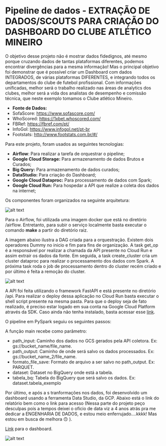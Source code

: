# Pipeline de dados - EXTRAÇÃO DE DADOS/SCOUTS PARA CRIAÇÃO DO DASHBOARD DO CLUBE ATLÉTICO MINEIRO 

O objetivo desse projeto não é mostrar dados fidedignos, até mesmo porque cruzando dados de tantas plataformas diferentes, podemos encontrar divergências para a mesma informação! Mas o principal objetivo foi demonstrar que é possível criar um Dashboard com dados INTEGRADOS, de várias plataformas DIFERENTES, e integrando todos os departamentos do clube de futebol profissional. Com informações unificadas, melhor será o trabalho realizado nas áreas de analytics dos clubes, melhor será a vida dos analistas de desempenho e comissão técnica, que neste exemplo tomamos o Clube atlético Mineiro.  

- **Fonte de Dados:** 
- SofaScore: https://www.sofascore.com/
- WhoScored: https://1xbet.whoscored.com/
- FBRef: https://fbref.com/pt/
- InfoGol: https://www.infogol.net/pt-br
- Footstats: http://www.footstats.com.br/#/

Para este projeto, foram usados as seguintes tecnologias: 

- **Airflow**: Para realizar a tarefa de orquestrar o pipeline;
- **Google Cloud Storage:** Para armazenamento de dados Brutos e Curados;
- **Big Query:** Para armazenamento de dados curados;
- **DataStudio:** Para criação do Dashboard;
- **Google Cloud Dataproc:** Para processamento de dados com Spark;
- **Google Cloud Run:** Para hospedar a API que realize a coleta dos dados na internet;

Os componentes foram organizados na seguinte arquitetura: 

![alt text](./img/arquitetura.png)

Para o Airflow, foi utilizada uma imagem docker que está no diretório /airflow. Entretanto, para  subir o serviço localmente basta executar o comando **make** a partir do diretório raiz. 

A imagem abaixo ilustra a DAG criada para a orquestração. Existem dois operadores Dummy no inicio e fim para fins de organização. A task get_op é a responsável por realizar a chamada da API presente no Cloud Run e assim extrair os dados da fonte. Em seguida, a task create_cluster cria um cluster dataproc para realizar o processamento dos dados com Spark. A próxima task roda o job de processamento dentro do cluster recém criado e por último é feita a remoção do cluster.

![alt text](./img/dag.png)

A API foi feita utilizando o framework FastAPI e está presente no diretório /api. Para realizar o deploy dessa aplicação no Cloud Run basta executar o shell script presente na mesma pasta. Para que o deploy seja de fato realizado, é preciso estar logado em sua conta na Google Cloud Platform através da SDK. Caso ainda não tenha instalado, basta acessar esse [link](https://cloud.google.com/sdk/docs/install-sdk).

O pipeline em PySpark seguiu os seguintes passos: 

A função main recebe como parâmetro:
- path_input: Caminho dos dados no GCS gerados pela API coletora. Ex: gs://bucket_name/file_name.
- path_output: Caminho de onde será salvo os dados processados. Ex: gs://bucket_name_2/file_name.
- formato_file_save: Formato de arquivo a ser salvo no path_output. Ex: PARQUET.
- dataset: Dataset no BigQuery onde está a tabela.
- tabela_bq: Tabela do BigQuery que será salvo os dados. Ex: dataset.tabela_exemplo

Por último, e após a s tranformações nos dados, foi desenvolvido um dashboard usando a ferramenta Data Studio, da GCP. Abaixo está o link do relatório bem como o link para acesso (Nessa parte do projeto peço desculpas pois a tempos deixei o oficio de data viz a 4 anos atrás pra me dedicar a ENGENHARIA DE DADOS, e estou meio enferrujado....kkkk! Mas estou em busca de melhora 🙃 ). 

[Link](https://datastudio.google.com/reporting/acc2d3e0-8b83-44c7-af12-0dc7866b6faa/page/p_pe2dlvrh0c) para o dashboard.

![alt text](./img/dashboard.png)
